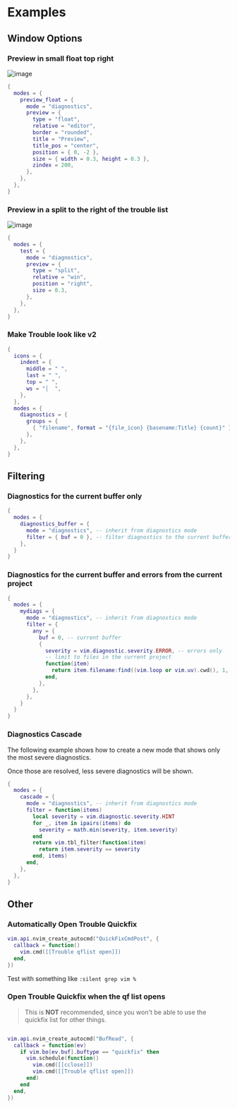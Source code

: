 # Examples

## Window Options

### Preview in small float top right

![image](https://github.com/folke/trouble.nvim/assets/292349/f422b8fd-579e-427b-87d3-62daab85d2e0)

```lua
{
  modes = {
    preview_float = {
      mode = "diagnostics",
      preview = {
        type = "float",
        relative = "editor",
        border = "rounded",
        title = "Preview",
        title_pos = "center",
        position = { 0, -2 },
        size = { width = 0.3, height = 0.3 },
        zindex = 200,
      },
    },
  },
}
```

### Preview in a split to the right of the trouble list

![image](https://github.com/folke/trouble.nvim/assets/292349/adfa02df-b3dd-4c90-af3c-41683c0b5356)

```lua
{
  modes = {
    test = {
      mode = "diagnostics",
      preview = {
        type = "split",
        relative = "win",
        position = "right",
        size = 0.3,
      },
    },
  },
}
```

### Make Trouble look like v2

```lua
{
  icons = {
    indent = {
      middle = " ",
      last = " ",
      top = " ",
      ws = "│  ",
    },
  },
  modes = {
    diagnostics = {
      groups = {
        { "filename", format = "{file_icon} {basename:Title} {count}" },
      },
    },
  },
}
```

## Filtering

### Diagnostics for the current buffer only

```lua
{
  modes = {
    diagnostics_buffer = {
      mode = "diagnostics", -- inherit from diagnostics mode
      filter = { buf = 0 }, -- filter diagnostics to the current buffer
    },
  }
}
```

### Diagnostics for the current buffer and errors from the current project

```lua
{
  modes = {
    mydiags = {
      mode = "diagnostics", -- inherit from diagnostics mode
      filter = {
        any = {
          buf = 0, -- current buffer
          {
            severity = vim.diagnostic.severity.ERROR, -- errors only
            -- limit to files in the current project
            function(item)
              return item.filename:find((vim.loop or vim.uv).cwd(), 1, true)
            end,
          },
        },
      },
    }
  }
}
```

### Diagnostics Cascade

The following example shows how to create a new mode that
shows only the most severe diagnostics.

Once those are resolved, less severe diagnostics will be shown.

```lua
{
  modes = {
    cascade = {
      mode = "diagnostics", -- inherit from diagnostics mode
      filter = function(items)
        local severity = vim.diagnostic.severity.HINT
        for _, item in ipairs(items) do
          severity = math.min(severity, item.severity)
        end
        return vim.tbl_filter(function(item)
          return item.severity == severity
        end, items)
      end,
    },
  },
}
```

## Other

### Automatically Open Trouble Quickfix

```lua
vim.api.nvim_create_autocmd("QuickFixCmdPost", {
  callback = function()
    vim.cmd([[Trouble qflist open]])
  end,
})
```

Test with something like `:silent grep vim %`

### Open Trouble Quickfix when the qf list opens

> This is **NOT** recommended, since you won't be able to use the quickfix list for other things.

```lua

vim.api.nvim_create_autocmd("BufRead", {
  callback = function(ev)
    if vim.bo[ev.buf].buftype == "quickfix" then
      vim.schedule(function()
        vim.cmd([[cclose]])
        vim.cmd([[Trouble qflist open]])
      end)
    end
  end,
})
```
